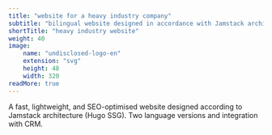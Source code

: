 ```yaml
---
title: "website for a heavy industry company"
subtitle: "bilingual website designed in accordance with Jamstack architecture"
shortTitle: "heavy industry website"
weight: 40
image:
    name: "undisclosed-logo-en"
    extension: "svg"
    height: 48
    width: 320
readMore: true
---
```

A fast, lightweight, and SEO-optimised website designed according to Jamstack architecture (Hugo SSG). Two language versions and integration with CRM.
<!--more-->